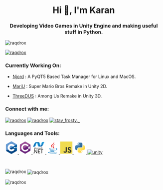 <h1 align="center">Hi 👋, I'm Karan</h1>
<h3 align="center">Developing Video Games in Unity Engine and making useful stuff in Python.</h3>

<p align="left"> <img src="https://komarev.com/ghpvc/?username=raqdrox&label=Profile%20views&color=0e75b6&style=flat" alt="raqdrox" /> </p>

<p align="left"> <a href="https://github.com/ryo-ma/github-profile-trophy"><img src="https://github-profile-trophy.vercel.app/?username=raqdrox&theme=tokyonight" alt="raqdrox" /></a> </p>

<h3 align="left">Currently Working On:</h3>

- [Njord](https://github.com/raqdrox/taskman) : A PyQT5 Based Task Manager for Linux and MacOS. 

- [MariU](https://github.com/raqdrox/MariU) : Super Mario Bros Remake in Unity 2D.

- [ThreeDUS](https://github.com/raqdrox/ThreeDUS) : Among Us Remake in Unity 3D.

<h3 align="left">Connect with me:</h3>
<p align="left">
<a href="https://dev.to/raqdrox" target="blank"><img align="center" src="https://raw.githubusercontent.com/rahuldkjain/github-profile-readme-generator/master/src/images/icons/Social/devto.svg" alt="raqdrox" height="30" width="40" /></a>
<a href="https://linkedin.com/in/raqdrox" target="blank"><img align="center" src="https://raw.githubusercontent.com/rahuldkjain/github-profile-readme-generator/master/src/images/icons/Social/linked-in-alt.svg" alt="raqdrox" height="30" width="40" /></a>
<a href="https://instagram.com/stay_frosty._" target="blank"><img align="center" src="https://raw.githubusercontent.com/rahuldkjain/github-profile-readme-generator/master/src/images/icons/Social/instagram.svg" alt="stay_frosty._" height="30" width="40" /></a>
</p>

<h3 align="left">Languages and Tools:</h3>
<p align="left"> <a href="https://www.w3schools.com/cpp/" target="_blank" rel="noreferrer"> <img src="https://raw.githubusercontent.com/devicons/devicon/master/icons/cplusplus/cplusplus-original.svg" alt="cplusplus" width="40" height="40"/> </a> <a href="https://www.w3schools.com/cs/" target="_blank" rel="noreferrer"> <img src="https://raw.githubusercontent.com/devicons/devicon/master/icons/csharp/csharp-original.svg" alt="csharp" width="40" height="40"/> </a> <a href="https://dotnet.microsoft.com/" target="_blank" rel="noreferrer"> <img src="https://raw.githubusercontent.com/devicons/devicon/master/icons/dot-net/dot-net-original-wordmark.svg" alt="dotnet" width="40" height="40"/> </a> <a href="https://www.java.com" target="_blank" rel="noreferrer"> <img src="https://raw.githubusercontent.com/devicons/devicon/master/icons/java/java-original.svg" alt="java" width="40" height="40"/> </a> <a href="https://developer.mozilla.org/en-US/docs/Web/JavaScript" target="_blank" rel="noreferrer"> <img src="https://raw.githubusercontent.com/devicons/devicon/master/icons/javascript/javascript-original.svg" alt="javascript" width="40" height="40"/> </a> <a href="https://www.python.org" target="_blank" rel="noreferrer"> <img src="https://raw.githubusercontent.com/devicons/devicon/master/icons/python/python-original.svg" alt="python" width="40" height="40"/> </a> <a href="https://unity.com/" target="_blank" rel="noreferrer"> <img src="https://www.vectorlogo.zone/logos/unity3d/unity3d-icon.svg" alt="unity" width="40" height="40"/> </a> </p>





<br>
<p><img align="left" src="https://github-readme-stats.vercel.app/api/top-langs?username=raqdrox&show_icons=true&locale=en&layout=compact&hide=shaderlab,hlsl,scss&theme=tokyonight" alt="raqdrox" /></p>



<p>&nbsp;<img align="center" src="https://github-readme-stats.vercel.app/api?username=raqdrox&show_icons=true&locale=en&theme=tokyonight" alt="raqdrox" /></p>



<p><img align="center" src="https://github-readme-streak-stats.herokuapp.com/?user=raqdrox&theme=tokyonight" alt="raqdrox" /></p>
